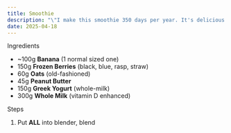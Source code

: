 ```yaml
---
title: Smoothie
description: "\"I make this smoothie 350 days per year. It's delicious and nutritious.\""
date: 2025-04-18
---
```

Ingredients
- ~100g **Banana** (1 normal sized one)
- 150g **Frozen Berries** (black, blue, rasp, straw)
- 60g **Oats** (old-fashioned)
- 45g **Peanut Butter**
- 150g **Greek Yogurt** (whole-milk)
- 300g **Whole Milk** (vitamin D enhanced)

Steps
1. Put **ALL** into blender, blend